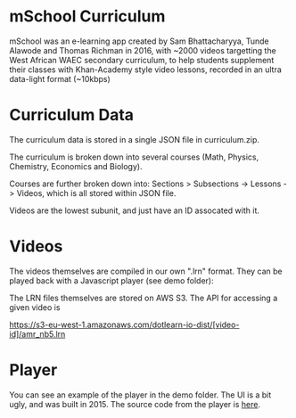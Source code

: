 # mSchool Curriculum

mSchool was an e-learning app created by Sam Bhattacharyya, Tunde Alawode and Thomas Richman in 2016, with ~2000 videos targetting the West African WAEC secondary curriculum, to help students supplement their classes with Khan-Academy style video lessons, recorded in an ultra data-light format (~10kbps)


# Curriculum Data

The curriculum data is stored in a single JSON file in curriculum.zip.

The curriculum is broken down into several courses (Math, Physics, Chemistry, Economics and Biology).

Courses are further broken down into: Sections > Subsections -> Lessons -> Videos, which is all stored within JSON file.

Videos are the lowest subunit, and just have an ID assocated with it.

# Videos

The videos themselves are compiled in our own ".lrn" format. They can be played back with a Javascript player (see demo folder):

The LRN files themselves are stored on AWS S3. The API for accessing a given video is

https://s3-eu-west-1.amazonaws.com/dotlearn-io-dist/[video-id]/amr_nb5.lrn


# Player

You can see an example of the player in the demo folder. The UI is a bit ugly, and was built in 2015. The source code from the player is [here](https://github.com/Vectorly/mschool-player).



